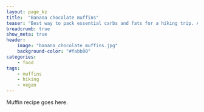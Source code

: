 ```yaml
---
layout: page_kz
title:  "Banana chocolate muffins"
teaser: "Best way to pack essential carbs and fats for a hiking trip. And you can share with your fellow vegan hikers."
breadcrumb: true
show_meta: true
header:
    image: "banana_chocolate_muffins.jpg"
    background-color: "#fabb00"
categories:
    - food
tags:
    - muffins
    - hiking
    - vegan
---
```


Muffin recipe goes here.